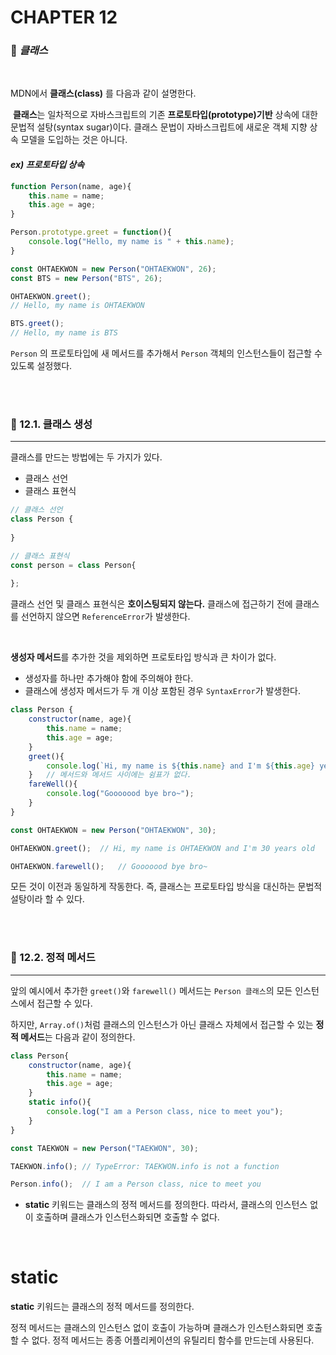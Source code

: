 #  CHAPTER 12

###  :pencil: ***클래스***

<br>

MDN에서 **클래스(class)** 를 다음과 같이 설명한다.

​	**클래스**는 일차적으로 자바스크립트의 기존 **프로토타입(prototype)기반** 상속에 대한 문법적 설탕(syntax sugar)이다. 클래스 문법이 자바스크립트에 새로운 객체 지향 상속 모델을 도입하는 것은 아니다.

#### _ex) 프로토타입 상속_

```javascript
function Person(name, age){
    this.name = name;
    this.age = age;
}

Person.prototype.greet = function(){
    console.log("Hello, my name is " + this.name);
}

const OHTAEKWON = new Person("OHTAEKWON", 26);
const BTS = new Person("BTS", 26);

OHTAEKWON.greet();
// Hello, my name is OHTAEKWON

BTS.greet();
// Hello, my name is BTS
```

`Person` 의 프로토타입에 새 메서드를 추가해서 `Person` 객체의 인스턴스들이 접근할 수 있도록 설정했다.

<br>

<br>

### :page_facing_up: 12.1. 클래스 생성

---

클래스를 만드는 방법에는 두 가지가 있다. 

- 클래스 선언
- 클래스 표현식

```javascript
// 클래스 선언
class Person {
    
}

// 클래스 표현식
const person = class Person{
    
};
```

클래스 선언 및 클래스 표현식은 **호이스팅되지 않는다.** 클래스에 접근하기 전에 클래스를 선언하지 않으면 `ReferenceError`가 발생한다.

<br>

**생성자 메서드**를 추가한 것을 제외하면 프로토타입 방식과 큰 차이가 없다. 

- 생성자를 하나만 추가해야 함에 주의해야 한다.
- 클래스에 생성자 메서드가 두 개 이상 포함된 경우 `SyntaxError`가 발생한다.

```javascript
class Person {
    constructor(name, age){
        this.name = name;
        this.age = age;
    }
    greet(){
        console.log(`Hi, my name is ${this.name} and I'm ${this.age} years old`);
    }	// 메서드와 메서드 사이에는 쉼표가 없다.
    fareWell(){
        console.log("Gooooood bye bro~");
    }
}

const OHTAEKWON = new Person("OHTAEKWON", 30);

OHTAEKWON.greet();	// Hi, my name is OHTAEKWON and I'm 30 years old

OHTAEKWON.farewell();	// Gooooood bye bro~
```

모든 것이 이전과 동일하게 작동한다. 즉, 클래스는 프로토타입 방식을 대신하는 문법적 설탕이라 할 수 있다.

<br>

<br>

### :page_facing_up: 12.2. 정적 메서드

---

앞의 예시에서 추가한 `greet()`와 `farewell()` 메서드는 `Person 클래스`의 모든 인스턴스에서 접근할 수 있다. 

하지만, `Array.of()`처럼 클래스의 인스턴스가 아닌 클래스 자체에서 접근할 수 있는 **정적 메서드**는 다음과 같이 정의한다.

```javascript
class Person{
    constructor(name, age){
        this.name = name;
        this.age = age;
    }
    static info(){
        console.log("I am a Person class, nice to meet you");
    }
}

const TAEKWON = new Person("TAEKWON", 30);

TAEKWON.info(); // TypeError: TAEKWON.info is not a function

Person.info();	// I am a Person class, nice to meet you
```

- **static** 키워드는 클래스의 정적 메서드를 정의한다. 따라서, 클래스의 인스턴스 없이 호출하며 클래스가 인스턴스화되면 호출할 수 없다.

<br>

# static

**static** 키워드는 클래스의 정적 메서드를 정의한다. 

정적 메서드는 클래스의 인스턴스 없이 호출이 가능하며 클래스가 인스턴스화되면 호출할 수 없다. 정적 메서드는 종종 어플리케이션의 유틸리티 함수를 만드는데 사용된다.

<br>

<br>
